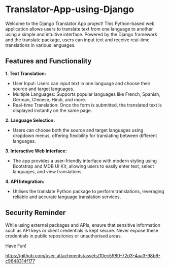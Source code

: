 # Translator-App-using-Django
Welcome to the Django Translator App project! This Python-based web application allows users to translate text from one language to another using a simple and intuitive interface. Powered by the Django framework and the translate package, users can input text and receive real-time translations in various languages.

## Features and Functionality
**1. Text Translation:**
- User Input: Users can input text in one language and choose their source and target languages.
- Multiple Languages: Supports popular languages like French, Spanish, German, Chinese, Hindi, and more.
- Real-time Translation: Once the form is submitted, the translated text is displayed instantly on the same page.

**2. Language Selection:**
- Users can choose both the source and target languages using dropdown menus, offering flexibility for translating between different languages.

**3. Interactive Web Interface:**
- The app provides a user-friendly interface with modern styling using Bootstrap and MDB UI Kit, allowing users to easily enter text, select languages, and view translations.

**4. API Integration:**
- Utilises the translate Python package to perform translations, leveraging reliable and accurate language translation services.

## Security Reminder
While using external packages and APIs, ensure that sensitive information such as API keys or client credentials is kept secure. Never expose these credentials in public repositories or unauthorised areas.

Have Fun!

https://github.com/user-attachments/assets/10ec5980-72d3-4aa3-98b6-c9648314f177

